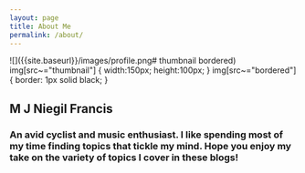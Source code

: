 ```yaml
---
layout: page
title: About Me
permalink: /about/
---
```

![]({{site.baseurl}}/images/profile.png# thumbnail bordered)
img[src~="thumbnail"] {
   width:150px;
   height:100px;
}
img[src~="bordered"] {
   border: 1px solid black;
}


## M J Niegil Francis
### An avid cyclist and music enthusiast. I like spending most of my time finding topics that tickle my mind. Hope you enjoy my take on the variety of topics I cover in these blogs! 




